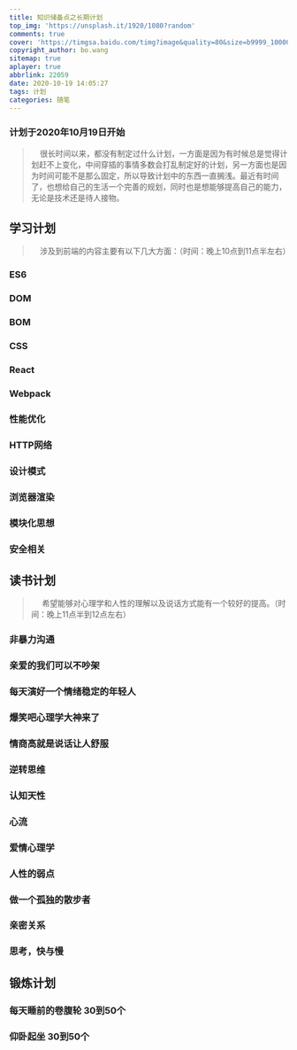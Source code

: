 ```yaml
---
title: 知识储备点之长期计划
top_img: 'https://unsplash.it/1920/1080?random'
comments: true
cover: 'https://timgsa.baidu.com/timg?image&quality=80&size=b9999_10000&sec=1603097676877&di=371eb84d4639cc6b54858af2b8c668cd&imgtype=0&src=http%3A%2F%2F5b0988e595225.cdn.sohucs.com%2Fimages%2F20180828%2F635652aa86c14e8eb011563613092448.jpeg'
copyright_author: bo.wang
sitemap: true
aplayer: true
abbrlink: 22059
date: 2020-10-19 14:05:27
tags: 计划
categories: 随笔
---
```


<h3>计划于2020年10月19日开始</h3>

> &nbsp;&nbsp;&nbsp;&nbsp;很长时间以来，都没有制定过什么计划，一方面是因为有时候总是觉得计划赶不上变化，中间穿插的事情多数会打乱制定好的计划，另一方面也是因为时间可能不是那么固定，所以导致计划中的东西一直搁浅。最近有时间了，也想给自己的生活一个完善的规划，同时也是想能够提高自己的能力，无论是技术还是待人接物。

## 学习计划
> &nbsp;&nbsp;&nbsp;&nbsp;涉及到前端的内容主要有以下几大方面：（时间：晚上10点到11点半左右）

### ES6

### DOM

### BOM

### CSS

### React

### Webpack

### 性能优化

### HTTP网络

### 设计模式

### 浏览器渲染

### 模块化思想

### 安全相关


## 读书计划
> &nbsp;&nbsp;&nbsp;&nbsp; 希望能够对心理学和人性的理解以及说话方式能有一个较好的提高。（时间：晚上11点半到12点左右）

### 非暴力沟通

### 亲爱的我们可以不吵架

### 每天演好一个情绪稳定的年轻人

### 爆笑吧心理学大神来了

### 情商高就是说话让人舒服

### 逆转思维

### 认知天性

### 心流

### 爱情心理学

### 人性的弱点

### 做一个孤独的散步者

### 亲密关系

### 思考，快与慢


## 锻炼计划

### 每天睡前的卷腹轮 30到50个

### 仰卧起坐 30到50个
